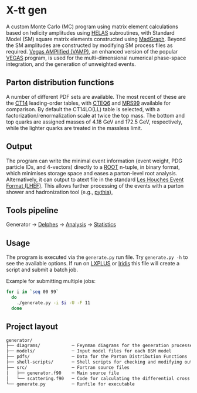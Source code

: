 # X-tt gen

A custom Monte Carlo (MC) program using matrix element calculations based on helicity amplitudes using [HELAS](https://inspirehep.net/record/336604?ln=en) subroutines, with Standard Model (SM) square matrix elements constructed using [MadGraph](https://madgraph.physics.illinois.edu).
Beyond the SM amplitudes are constructed by modifying SM process files as required.
[Vegas AMPlified (VAMP)](https://www.sciencedirect.com/science/article/pii/S001046559900209X?via%3Dihub), an enhanced version of the popular [VEGAS](https://en.wikipedia.org/wiki/VEGAS_algorithm) program, is used for the multi-dimensional numerical phase-space integration, and the generation of unweighted events.

## Parton distribution functions

A number of different PDF sets are available.
The most recent of these are the [CT14](https://hep.pa.msu.edu/cteq/public/index.html) leading-order tables, with [CTEQ6](https://hep.pa.msu.edu/cteq/public/cteq6.html) and [MRS99](https://arxiv.org/abs/hep-ph/9906231) available for comparison.
By default the CT14LO(LL) table is selected, with a factorization/renormalization scale at twice the top mass.
The bottom and top quarks are assigned masses of $4.18$ GeV and $172.5$ GeV, respectively, while the lighter quarks are treated in the massless limit.

## Output

The program can write the minimal event information (event weight, PDG particle IDs, and 4-vectors) directly to a [ROOT](https://root.cern.ch) n-tuple, in binary format, which minimises storage space and eases a parton-level root analysis.
Alternatively, it can output to atext file in the standard [Les Houches Event Format (LHEF)](https://arxiv.org/abs/hep-ph/0609017).
This allows further processing of the events with a parton shower and hadronization tool (e.g., [pythia](http://home.thep.lu.se/~torbjorn/Pythia.html)),

## Tools pipeline

Generator ->
[Delphes](https://gitlab.com/x-tt/x-tt-delphes) ->
[Analysis](https://gitlab.com/x-tt/x-tt-analysis) ->
[Statistics](https://gitlab.com/x-tt/x-tt-stats)

## Usage

The program is executed via the `generate.py` run file.
Try `generate.py -h` to see the available options.
If run on [LXPLUS](https://information-technology.web.cern.ch/services/lxplus-service) or [Iridis](https://www.southampton.ac.uk/isolutions/staff/iridis.page) this file will create a script and submit a batch job.

Example for submitting multiple jobs:

```sh
for i in `seq 00 99`
  do
    ./generate.py -i $i -U -F 11
  done
```

## Project layout

```txt
generator/
├── diagrams/            ─ Feynman diagrams for the generation processes
├── models/              ─ Input model files for each BSM model
├── pdfs/                ─ Data for the Parton Distribution Functions
├── shell-scripts/       ─ Shell scripts for checking and modifying output
├── src/                 ─ Fortran source files
│   ├── generator.f90    ─ Main source file
│   └── scattering.f90   ─ Code for calculating the differential cross section
└── generate.py          ─ Runfile for executable 
```
